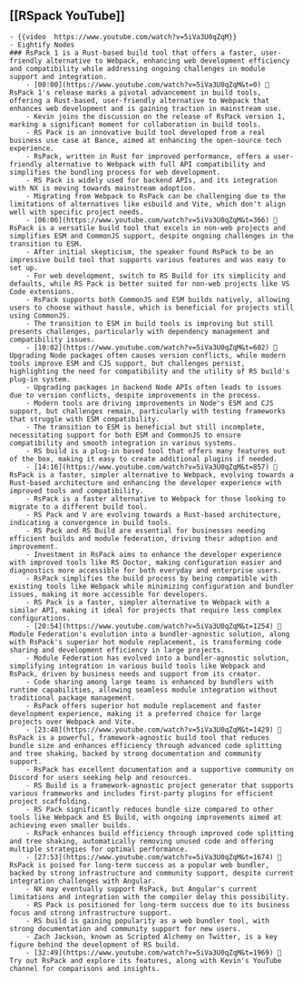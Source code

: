 ## [[RSpack YouTube]]

    - {{video  https://www.youtube.com/watch?v=5iVa3U0qZqM}}
    - Eightify Nodes
    ### RsPack 1 is a Rust-based build tool that offers a faster, user-friendly alternative to Webpack, enhancing web development efficiency and compatibility while addressing ongoing challenges in module support and integration.
    	- [00:00](https://www.youtube.com/watch?v=5iVa3U0qZqM&t=0) 🚀 RsPack 1's release marks a pivotal advancement in build tools, offering a Rust-based, user-friendly alternative to Webpack that enhances web development and is gaining traction in mainstream use.
    	- Kevin joins the discussion on the release of RsPack version 1, marking a significant moment for collaboration in build tools.
    	- RS Pack is an innovative build tool developed from a real business use case at Bance, aimed at enhancing the open-source tech experience.
    	- RsPack, written in Rust for improved performance, offers a user-friendly alternative to Webpack with full API compatibility and simplifies the bundling process for web development.
    	- RS Pack is widely used for backend APIs, and its integration with NX is moving towards mainstream adoption.
    	- Migrating from Webpack to RsPack can be challenging due to the limitations of alternatives like esbuild and Vite, which don't align well with specific project needs.
    	- [06:06](https://www.youtube.com/watch?v=5iVa3U0qZqM&t=366) 🚀 RsPack is a versatile build tool that excels in non-web projects and simplifies ESM and CommonJS support, despite ongoing challenges in the transition to ESM.
    	- After initial skepticism, the speaker found RsPack to be an impressive build tool that supports various features and was easy to set up.
    	- For web development, switch to RS Build for its simplicity and defaults, while RS Pack is better suited for non-web projects like VS Code extensions.
    	- RsPack supports both CommonJS and ESM builds natively, allowing users to choose without hassle, which is beneficial for projects still using CommonJS.
    	- The transition to ESM in build tools is improving but still presents challenges, particularly with dependency management and compatibility issues.
    	- [10:02](https://www.youtube.com/watch?v=5iVa3U0qZqM&t=602) 🔧 Upgrading Node packages often causes version conflicts, while modern tools improve ESM and CJS support, but challenges persist, highlighting the need for compatibility and the utility of RS build's plug-in system.
    	- Upgrading packages in backend Node APIs often leads to issues due to version conflicts, despite improvements in the process.
    	- Modern tools are driving improvements in Node's ESM and CJS support, but challenges remain, particularly with testing frameworks that struggle with ESM compatibility.
    	- The transition to ESM is beneficial but still incomplete, necessitating support for both ESM and CommonJS to ensure compatibility and smooth integration in various systems.
    	- RS build is a plug-in based tool that offers many features out of the box, making it easy to create additional plugins if needed.
    	- [14:16](https://www.youtube.com/watch?v=5iVa3U0qZqM&t=857) 🚀 RsPack is a faster, simpler alternative to Webpack, evolving towards a Rust-based architecture and enhancing the developer experience with improved tools and compatibility.
    	- RsPack is a faster alternative to Webpack for those looking to migrate to a different build tool.
    	- RS Pack and V are evolving towards a Rust-based architecture, indicating a convergence in build tools.
    	- RS Pack and RS Build are essential for businesses needing efficient builds and module federation, driving their adoption and improvement.
    	- Investment in RsPack aims to enhance the developer experience with improved tools like RS Doctor, making configuration easier and diagnostics more accessible for both everyday and enterprise users.
    	- RsPack simplifies the build process by being compatible with existing tools like Webpack while minimizing configuration and bundler issues, making it more accessible for developers.
    	- RS Pack is a faster, simpler alternative to Webpack with a similar API, making it ideal for projects that require less complex configurations.
    	- [20:54](https://www.youtube.com/watch?v=5iVa3U0qZqM&t=1254) 🚀 Module Federation's evolution into a bundler-agnostic solution, along with RsPack's superior hot module replacement, is transforming code sharing and development efficiency in large projects.
    	- Module Federation has evolved into a bundler-agnostic solution, simplifying integration in various build tools like Webpack and RsPack, driven by business needs and support from its creator.
    	- Code sharing among large teams is enhanced by bundlers with runtime capabilities, allowing seamless module integration without traditional package management.
    	- RsPack offers superior hot module replacement and faster development experience, making it a preferred choice for large projects over Webpack and Vite.
    	- [23:48](https://www.youtube.com/watch?v=5iVa3U0qZqM&t=1429) 🚀 RsPack is a powerful, framework-agnostic build tool that reduces bundle size and enhances efficiency through advanced code splitting and tree shaking, backed by strong documentation and community support.
    	- RsPack has excellent documentation and a supportive community on Discord for users seeking help and resources.
    	- RS Build is a framework-agnostic project generator that supports various frameworks and includes first-party plugins for efficient project scaffolding.
    	- RS Pack significantly reduces bundle size compared to other tools like Webpack and ES Build, with ongoing improvements aimed at achieving even smaller builds.
    	- RsPack enhances build efficiency through improved code splitting and tree shaking, automatically removing unused code and offering multiple strategies for optimal performance.
    	- [27:53](https://www.youtube.com/watch?v=5iVa3U0qZqM&t=1674) 🚀 RsPack is poised for long-term success as a popular web bundler, backed by strong infrastructure and community support, despite current integration challenges with Angular.
    	- NX may eventually support RsPack, but Angular's current limitations and integration with the compiler delay this possibility.
    	- RS Pack is positioned for long-term success due to its business focus and strong infrastructure support.
    	- RS build is gaining popularity as a web bundler tool, with strong documentation and community support for new users.
    	- Zach Jackson, known as Scripted Alchemy on Twitter, is a key figure behind the development of RS build.
    	- [32:49](https://www.youtube.com/watch?v=5iVa3U0qZqM&t=1969) 🚀 Try out RsPack and explore its features, along with Kevin's YouTube channel for comparisons and insights.
